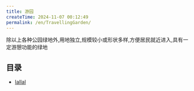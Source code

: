 ```yaml
---
title: 游园
createTime: 2024-11-07 00:12:49
permalink: /en/TravellingGarden/
---
```


除以上各种公园绿地外,用地独立,规模较小或形状多样,方便居民就近进入,具有一定游憩功能的绿地

## 目录
- [lallal](./lallal.md)
